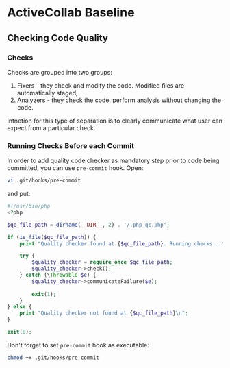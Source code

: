 # ActiveCollab Baseline

## Checking Code Quality

### Checks

Checks are grouped into two groups:

1. Fixers - they check and modify the code. Modified files are automatically staged,
2. Analyzers - they check the code, perform analysis without changing the code.

Intnetion for this type of separation is to clearly communicate what user can expect from a particular check.

### Running Checks Before each Commit

In order to add quality code checker as mandatory step prior to code being committed, you can use `pre-commit` hook. Open:

```bash
vi .git/hooks/pre-commit
```

and put:

```php
#!/usr/bin/php
<?php

$qc_file_path = dirname(__DIR__, 2) . '/.php_qc.php';

if (is_file($qc_file_path)) {
    print "Quality checker found at {$qc_file_path}. Running checks...\n\n";

    try {
        $quality_checker = require_once $qc_file_path;
        $quality_checker->check();
    } catch (\Throwable $e) {
        $quality_checker->communicateFailure($e);
        
        exit(1);
    }
} else {
    print "Quality checker not found at {$qc_file_path}\n";
}

exit(0);
```

Don't forget to set `pre-commit` hook as executable:

```bash
chmod +x .git/hooks/pre-commit
```
